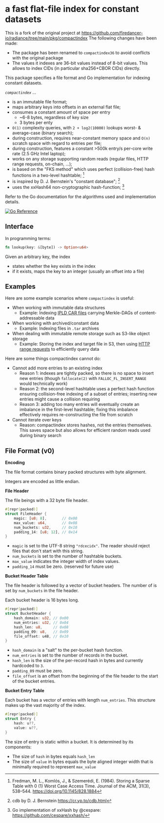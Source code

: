 # a fast flat-file index for constant datasets

This is a fork of the original project at https://github.com/firedancer-io/radiance/tree/main/pkg/compactindex
The following changes have been made:
  - The package has been renamed to `compactindex36` to avoid conflicts with the original package
  - The values it indexes are 36-bit values instead of 8-bit values. This allows to index CIDs (in particular sha256+CBOR CIDs) directly.

This package specifies a file format and Go implementation for indexing constant datasets.

*`compactindex` …*
- is an immutable file format;
- maps arbitrary keys into offsets in an external flat file;
- consumes a constant amount of space per entry
  - ~6-8 bytes, regardless of key size
  - 3 bytes per enty 
- `O(1)` complexity queries, with `2 + log2(10000)` lookups worst- & average-case (binary search);
- during construction, requires near-constant memory space and `O(n)` scratch space with regard to entries per file;
- during construction, features a constant >500k entry/s per-core write rate (2.5 GHz Intel laptop);
- works on any storage supporting random reads (regular files, HTTP range requests, on-chain, ...);
- is based on the "FKS method" which uses perfect (collision-free) hash functions in a two-level hashtable; [^1]
- is inspired by D. J. Bernstein's "constant database"; [^2]
- uses the xxHash64 non-cryptographic hash-function; [^3]

Refer to the Go documentation for the algorithms used and implementation details.

[![Go Reference](https://pkg.go.dev/badge/go.firedancer.io/radiance/pkg/compactindex.svg)](https://pkg.go.dev/go.firedancer.io/radiance/pkg/compactindex)

[^1]: Fredman, M. L., Komlós, J., & Szemerédi, E. (1984). Storing a Sparse Table with 0 (1) Worst Case Access Time. Journal of the ACM, 31(3), 538–544. https://doi.org/10.1145/828.1884
[^2]: cdb by D. J. Bernstein https://cr.yp.to/cdb.html
[^3]: Go implementation of xxHash by @cespare: https://github.com/cespare/xxhash/

## Interface

In programming terms:

```rs
fn lookup(key: &[byte]) -> Option<u64>
```

Given an arbitrary key, the index
- states whether the key exists in the index
- if it exists, maps the key to an integer (usually an offset into a file)

## Examples

Here are some example scenarios where `compactindex` is useful:

- When working with immutable data structures
  - Example: Indexing [IPLD CAR files][3] carrying Merkle-DAGs of content-addressable data
- When working with archived/constant data
  - Example: Indexing files in `.tar` archives
- When dealing with immutable remote storage such as S3-like object storage
  - Example: Storing the index and target file in S3, then using [HTTP range requests][4] to efficiently query data

[3]: https://ipld.io/specs/transport/car/
[4]: https://developer.mozilla.org/en-US/docs/Web/HTTP/Range_requests

Here are some things compactindex cannot do:

- Cannot add more entries to an existing index
  - Reason 1: indexes are tightly packed, so there is no space to insert new entries (though `fallocate(2)` with `FALLOC_FL_INSERT_RANGE` would technically work)
  - Reason 2: the second-level hashtable uses a perfect hash function ensuring collision-free indexing of a subset of entries;
    inserting new entries might cause a collision requiring 
  - Reason 3: adding too many entries will eventually create an imbalance in the first-level hashtable;
    fixing this imbalance effectively requires re-constructing the file from scratch
- Cannot iterate over keys
  - Reason: compactindex stores hashes, not the entries themselves.
    This saves space but also allows for efficient random reads used during binary search

## File Format (v0)

**Encoding**

The file format contains binary packed structures with byte alignment.

Integers are encoded as little endian.

**File Header**

The file beings with a 32 byte file header.

```rust
#[repr(packed)]
struct FileHeader {
    magic: [u8; 8],       // 0x00
    max_value: u64,       // 0x08
    num_buckets: u32,     // 0x10
    padding_14: [u8; 12], // 0x14
}
```

- `magic` is set to the UTF-8 string `"rdcecidx"`.
  The reader should reject files that don't start with this string.
- `num_buckets` is set to the number of hashtable buckets.
- `max_value` indicates the integer width of index values.
- `padding_14` must be zero. (reserved for future use)

**Bucket Header Table**

The file header is followed by a vector of bucket headers.
The number of is set by `num_buckets` in the file header.

Each bucket header is 16 bytes long.

```rust
#[repr(packed)]
struct BucketHeader {
    hash_domain: u32, // 0x00
    num_entries: u32, // 0x04
    hash_len: u8,     // 0x08
    padding_09: u8,   // 0x09
    file_offset: u48, // 0x10
}
```

- `hash_domain` is a "salt" to the per-bucket hash function.
- `num_entries` is set to the number of records in the bucket.
- `hash_len` is the size of the per-record hash in bytes and currently hardcoded to `3`.
- `padding_09` must be zero.
- `file_offset` is an offset from the beginning of the file header to the start of the bucket entries.

**Bucket Entry Table**

Each bucket has a vector of entries with length `num_entries`.
This structure makes up the vast majority of the index.

```rust
#[repr(packed)]
struct Entry {
    hash: u??,
    value: u??,
}
```

The size of entry is static within a bucket. It is determined by its components:
- The size of `hash` in bytes equals `hash_len`
- The size of `value` in bytes equals the byte aligned integer width that is minimally required to represent `max_value`
